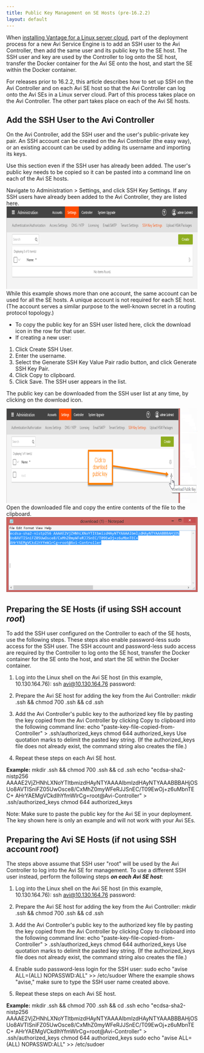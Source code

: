 ```yaml
---
title: Public Key Management on SE Hosts (pre-16.2.2)
layout: default
---
```

When <a href="/installing-avi-vantage-for-a-linux-server-cloud-revised/">installing Vantage for a Linux server cloud</a>, part of the deployment process for a new Avi Service Engine is to add an SSH user to the Avi Controller, then add the same user and its public key to the SE host. The SSH user and key are used by the Controller to log onto the SE host, transfer the Docker container for the Avi SE onto the host, and start the SE within the Docker container.

For releases prior to 16.2.2, this article describes how to set up SSH on the Avi Controller and on each Avi SE host so that the Avi Controller can log onto the Avi SEs in a Linux server cloud. Part of this process takes place on the Avi Controller. The other part takes place on each of the Avi SE hosts.

## Add the SSH User to the Avi Controller

On the Avi Controller, add the SSH user and the user's public-private key pair. An SSH account can be created on the Avi Controller (the easy way), or an existing account can be used by adding its username and importing its keys.

Use this section even if the SSH user has already been added. The user's public key needs to be copied so it can be pasted into a command line on each of the Avi SE hosts.

Navigate to Administration > Settings, and click SSH Key Settings. If any SSH users have already been added to the Avi Controller, they are listed here.
<a href="img/sshusers2.png"><img src="img/sshusers2.png" alt="sshusers2" width="814" height="217"></a>While this example shows more than one account, the same account can be used for all the SE hosts. A unique account is not required for each SE host. (The account serves a similar purpose to the well-known secret in a routing protocol topology.)

* To copy the public key for an SSH user listed here, click the download icon in the row for that user.
* If creating a new user:

1. Click Create SSH User.
1. Enter the username.
1. Select the Generate SSH Key Value Pair radio button, and click Generate SSH Key Pair.
1. Click Copy to clipboard.
1. Click Save. The SSH user appears in the list.

The public key can be downloaded from the SSH user list at any time, by clicking on the download icon.

<a href="img/Ctlr-sshuser-copykey-3b.png"><img src="img/Ctlr-sshuser-copykey-3b.png" alt="Ctlr-sshuser-copykey-3b" width="908" height="249"></a>
Open the downloaded file and copy the entire contents of the file to the clipboard.
<img src="img/Ctlr-sshuser-copykey2-2.png" alt="Ctlr-sshuser-copykey2">

## Preparing the SE Hosts (if using SSH account *root*)

To add the SSH user configured on the Controller to each of the SE hosts, use the following steps. These steps also enable password-less sudo access for the SSH user. The SSH account and password-less sudo access are required by the Controller to log onto the SE host, transfer the Docker container for the SE onto the host, and start the SE within the Docker container.

1. Log into the Linux shell on the Avi SE host (in this example, 10.130.164.76): 
ssh avi@10.130.164.76 password:

1. Prepare the Avi SE host for adding the key from the Avi Controller: 
mkdir .ssh && chmod 700 .ssh && cd .ssh

1. Add the Avi Controller's public key to the authorized key file by pasting the key copied from the Avi Controller by clicking Copy to clipboard into the following command line:
echo "paste-key-file-copied-from-Controller" > .ssh/authorized_keys chmod 644 authorized_keys
Use quotation marks to delimit the pasted key string. (If the authorized_keys file does not already exist, the command string also creates the file.)

1. Repeat these steps on each Avi SE host.

**Example:**
mkdir .ssh && chmod 700 .ssh && cd .ssh echo "ecdsa-sha2-nistp256 AAAAE2VjZHNhLXNoYTItbmizdHAyNTYAAAAlbmlzdHAyNTYAAABBBAHjOS Uo8AVTISniFZ05UwOsce8/CxMhZ0myWFeRJJSnEC/T09EwOj+z6uMbnTEC+ AHrYAEMgVCkdlhYfmWlrCg=root@Avi-Controller" > .ssh/authorized_keys chmod 644 authorized_keys

Note: Make sure to paste the public key for the Avi SE in your deployment. The key shown here is only an example and will not work with your Avi SEs.

## Preparing the Avi SE Hosts (if not using SSH account *root*)

The steps above assume that SSH user "root" will be used by the Avi Controller to log into the Avi SE for management. To use a different SSH user instead, perform the following steps ***on each Avi SE host***:

1. Log into the Linux shell on the Avi SE host (in this example, 10.130.164.76): 
ssh avi@10.130.164.76 password:

1. Prepare the Avi SE host for adding the key from the Avi Controller: 
mkdir .ssh && chmod 700 .ssh && cd .ssh

1. Add the Avi Controller's public key to the authorized key file by pasting the key copied from the Avi Controller by clicking Copy to clipboard into the following command line:
echo "paste-key-file-copied-from-Controller" > .ssh/authorized_keys chmod 644 authorized_keys
Use quotation marks to delimit the pasted key string. (If the authorized_keys file does not already exist, the command string also creates the file.)

1. Enable sudo password-less login for the SSH user:
sudo echo "avise ALL=(ALL) NOPASSWD:ALL" >> /etc/sudoer
Where the example shows "avise," make sure to type the SSH user name created above.

1. Repeat these steps on each Avi SE host.

**Example:**
mkdir .ssh && chmod 700 .ssh && cd .ssh echo "ecdsa-sha2-nistp256 AAAAE2VjZHNhLXNoYTItbmizdHAyNTYAAAAlbmlzdHAyNTYAAABBBAHjOS Uo8AVTISniFZ05UwOsce8/CxMhZ0myWFeRJJSnEC/T09EwOj+z6uMbnTEC+ AHrYAEMgVCkdlhYfmWlrCg=root@Avi-Controller" > .ssh/authorized_keys chmod 644 authorized_keys sudo echo "avise ALL=(ALL) NOPASSWD:ALL" >> /etc/sudoer